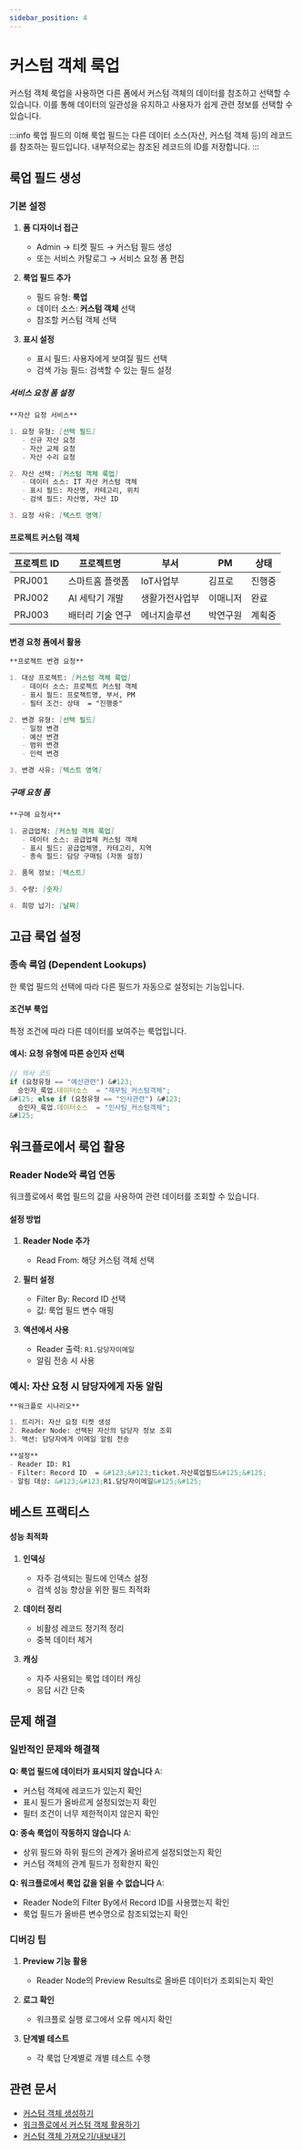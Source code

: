 ```yaml
---
sidebar_position: 4
---
```


# 커스텀 객체 룩업

커스텀 객체 룩업을 사용하면 다른 폼에서 커스텀 객체의 데이터를 참조하고 선택할 수 있습니다. 이를 통해 데이터의 일관성을 유지하고 사용자가 쉽게 관련 정보를 선택할 수 있습니다.

:::info 룩업 필드의 이해
룩업 필드는 다른 데이터 소스(자산, 커스텀 객체 등)의 레코드를 참조하는 필드입니다. 내부적으로는 참조된 레코드의 ID를 저장합니다.
:::

## 룩업 필드 생성

### 기본 설정

1. **폼 디자이너 접근**
   - Admin → 티켓 필드 → 커스텀 필드 생성
   - 또는 서비스 카탈로그 → 서비스 요청 폼 편집

2. **룩업 필드 추가**
   - 필드 유형: **룩업**
   - 데이터 소스: **커스텀 객체** 선택
   - 참조할 커스텀 객체 선택

3. **표시 설정**
   - 표시 필드: 사용자에게 보여질 필드 선택
   - 검색 가능 필드: 검색할 수 있는 필드 설정

##### 서비스 요청 폼 설정

```markdown
**자산 요청 서비스**

1. 요청 유형: [선택 필드]
   - 신규 자산 요청
   - 자산 교체 요청  
   - 자산 수리 요청

2. 자산 선택: [커스텀 객체 룩업]
   - 데이터 소스: IT 자산 커스텀 객체
   - 표시 필드: 자산명, 카테고리, 위치
   - 검색 필드: 자산명, 자산 ID

3. 요청 사유: [텍스트 영역]
```

#### 프로젝트 커스텀 객체

| 프로젝트 ID | 프로젝트명 | 부서 | PM | 상태 |
|-------------|------------|------|-----|------|
| PRJ001 | 스마트홈 플랫폼 | IoT사업부 | 김프로 | 진행중 |
| PRJ002 | AI 세탁기 개발 | 생활가전사업부 | 이매니저 | 완료 |
| PRJ003 | 배터리 기술 연구 | 에너지솔루션 | 박연구원 | 계획중 |

#### 변경 요청 폼에서 활용

```markdown
**프로젝트 변경 요청**

1. 대상 프로젝트: [커스텀 객체 룩업]
   - 데이터 소스: 프로젝트 커스텀 객체
   - 표시 필드: 프로젝트명, 부서, PM
   - 필터 조건: 상태  = "진행중"

2. 변경 유형: [선택 필드]
   - 일정 변경
   - 예산 변경
   - 범위 변경
   - 인력 변경

3. 변경 사유: [텍스트 영역]
```

##### 구매 요청 폼

```markdown
**구매 요청서**

1. 공급업체: [커스텀 객체 룩업]
   - 데이터 소스: 공급업체 커스텀 객체
   - 표시 필드: 공급업체명, 카테고리, 지역
   - 종속 필드: 담당 구매팀 (자동 설정)

2. 품목 정보: [텍스트]

3. 수량: [숫자]

4. 희망 납기: [날짜]
```

## 고급 룩업 설정

### 종속 룩업 (Dependent Lookups)

한 룩업 필드의 선택에 따라 다른 필드가 자동으로 설정되는 기능입니다.

#### 조건부 룩업

특정 조건에 따라 다른 데이터를 보여주는 룩업입니다.

#### 예시: 요청 유형에 따른 승인자 선택

```javascript
// 의사 코드
if (요청유형 == "예산관련") &#123;
  승인자_룩업.데이터소스  = "재무팀_커스텀객체";
&#125; else if (요청유형 == "인사관련") &#123;
  승인자_룩업.데이터소스  = "인사팀_커스텀객체";
&#125;
```

## 워크플로에서 룩업 활용

### Reader Node와 룩업 연동

워크플로에서 룩업 필드의 값을 사용하여 관련 데이터를 조회할 수 있습니다.

#### 설정 방법

1. **Reader Node 추가**
   - Read From: 해당 커스텀 객체 선택

2. **필터 설정**
   - Filter By: Record ID 선택
   - 값: 룩업 필드 변수 매핑

3. **액션에서 사용**
   - Reader 출력: `R1.담당자이메일`
   - 알림 전송 시 사용

### 예시: 자산 요청 시 담당자에게 자동 알림

```markdown
**워크플로 시나리오**

1. 트리거: 자산 요청 티켓 생성
2. Reader Node: 선택된 자산의 담당자 정보 조회
3. 액션: 담당자에게 이메일 알림 전송

**설정**
- Reader ID: R1
- Filter: Record ID  = &#123;&#123;ticket.자산룩업필드&#125;&#125;
- 알림 대상: &#123;&#123;R1.담당자이메일&#125;&#125;
```

## 베스트 프랙티스

#### 성능 최적화

1. **인덱싱**
   - 자주 검색되는 필드에 인덱스 설정
   - 검색 성능 향상을 위한 필드 최적화

2. **데이터 정리**
   - 비활성 레코드 정기적 정리
   - 중복 데이터 제거

3. **캐싱**
   - 자주 사용되는 룩업 데이터 캐싱
   - 응답 시간 단축

## 문제 해결

### 일반적인 문제와 해결책

**Q: 룩업 필드에 데이터가 표시되지 않습니다**
A: 
- 커스텀 객체에 레코드가 있는지 확인
- 표시 필드가 올바르게 설정되었는지 확인
- 필터 조건이 너무 제한적이지 않은지 확인

**Q: 종속 룩업이 작동하지 않습니다**
A:
- 상위 필드와 하위 필드의 관계가 올바르게 설정되었는지 확인
- 커스텀 객체의 관계 필드가 정확한지 확인

**Q: 워크플로에서 룩업 값을 읽을 수 없습니다**
A:
- Reader Node의 Filter By에서 Record ID를 사용했는지 확인
- 룩업 필드가 올바른 변수명으로 참조되었는지 확인

### 디버깅 팁

1. **Preview 기능 활용**
   - Reader Node의 Preview Results로 올바른 데이터가 조회되는지 확인

2. **로그 확인**
   - 워크플로 실행 로그에서 오류 메시지 확인

3. **단계별 테스트**
   - 각 룩업 단계별로 개별 테스트 수행

## 관련 문서

- [커스텀 객체 생성하기](creating-custom-objects.md)
- [워크플로에서 커스텀 객체 활용하기](using-custom-objects-in-workflows.md)
- [커스텀 객체 가져오기/내보내기](importing-and-exporting-custom-objects.md)